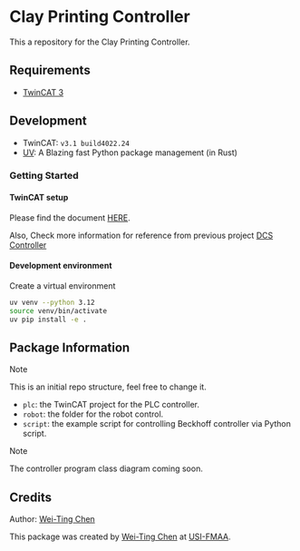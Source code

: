 # **Clay Printing Controller**

This a repository for the Clay Printing Controller.

## Requirements

- [TwinCAT 3]

## Development

- TwinCAT: `v3.1 build4022.24`
- [UV]: A Blazing fast Python package management (in Rust)

### Getting Started

#### TwinCAT setup

Please find the document [HERE](https://docs.google.com/document/d/1gG2m832B31KaUyH_NmVh3YcKzGQiOX8l/edit?usp=drive_link&ouid=112329383900029899973&rtpof=true&sd=true).

Also, Check more information for reference from previous project [DCS Controller](https://github.com/USI-FMAA/digital_casting_system_controller)

#### Development environment

Create a virtual environment

``` bash
uv venv --python 3.12
source venv/bin/activate
uv pip install -e .
```

## Package Information
> [!NOTE]
> This is an initial repo structure, feel free to change it.

* `plc`: the TwinCAT project for the PLC controller.
* `robot`: the folder for the robot control.
* `script`: the example script for controlling Beckhoff controller via Python script.

> [!NOTE]
> The controller program class diagram coming soon.

## Credits
Author: [Wei-Ting Chen]

This package was created by [Wei-Ting Chen] at [USI-FMAA](https://github.com/USI-FMAA).

<!-- link -->
[TwinCAT 3]: https://www.beckhoff.com/en-en/products/automation/twincat/texxxx-twincat-3-engineering/te1000.html
[UV]: https://docs.astral.sh/uv/
[Wei-Ting Chen]: https://github.com/WeiTing1991